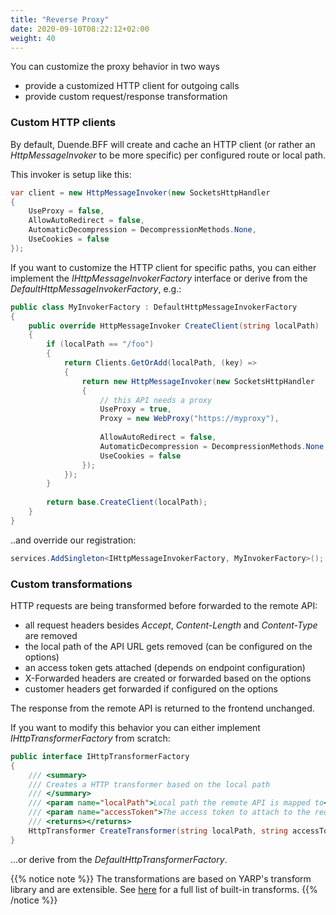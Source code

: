 ```yaml
---
title: "Reverse Proxy"
date: 2020-09-10T08:22:12+02:00
weight: 40
---
```


You can customize the proxy behavior in two ways

* provide a customized HTTP client for outgoing calls
* provide custom request/response transformation

### Custom HTTP clients
By default, Duende.BFF will create and cache an HTTP client (or rather an *HttpMessageInvoker* to be more specific) per configured route or local path.

This invoker is setup like this:

```cs
var client = new HttpMessageInvoker(new SocketsHttpHandler
{
    UseProxy = false,
    AllowAutoRedirect = false,
    AutomaticDecompression = DecompressionMethods.None,
    UseCookies = false
});
```

If you want to customize the HTTP client for specific paths, you can either implement the *IHttpMessageInvokerFactory* interface or derive from the *DefaultHttpMessageInvokerFactory*, e.g.:

```cs
public class MyInvokerFactory : DefaultHttpMessageInvokerFactory
{
    public override HttpMessageInvoker CreateClient(string localPath)
    {
        if (localPath == "/foo")
        {
            return Clients.GetOrAdd(localPath, (key) =>
            {
                return new HttpMessageInvoker(new SocketsHttpHandler
                {
                    // this API needs a proxy
                    UseProxy = true,
                    Proxy = new WebProxy("https://myproxy"),
                    
                    AllowAutoRedirect = false,
                    AutomaticDecompression = DecompressionMethods.None,
                    UseCookies = false
                });
            });
        }
        
        return base.CreateClient(localPath);
    }
}
```

..and override our registration:

```cs
services.AddSingleton<IHttpMessageInvokerFactory, MyInvokerFactory>();
```

### Custom transformations
HTTP requests are being transformed before forwarded to the remote API:

* all request headers besides *Accept*, *Content-Length* and *Content-Type* are removed
* the local path of the API URL gets removed (can be configured on the options)
* an access token gets attached (depends on endpoint configuration)
* X-Forwarded headers are created or forwarded based on the options
* customer headers get forwarded if configured on the options

The response from the remote API is returned to the frontend unchanged.

If you want to modify this behavior you can either implement *IHttpTransformerFactory* from scratch: 

```cs
public interface IHttpTransformerFactory
{
    /// <summary>
    /// Creates a HTTP transformer based on the local path
    /// </summary>
    /// <param name="localPath">Local path the remote API is mapped to</param>
    /// <param name="accessToken">The access token to attach to the request (if present)</param>
    /// <returns></returns>
    HttpTransformer CreateTransformer(string localPath, string accessToken = null);
}
```

...or derive from the *DefaultHttpTransformerFactory*.

{{% notice note %}}
The transformations are based on YARP's transform library and are extensible. See [here](https://microsoft.github.io/reverse-proxy/articles/transforms.html) for a full list of built-in transforms.
{{% /notice %}}
